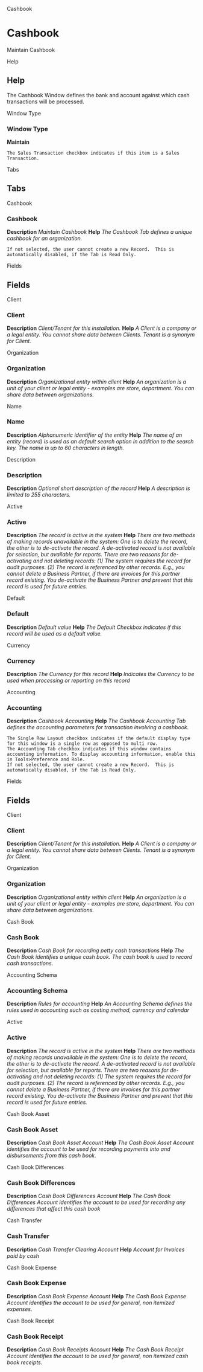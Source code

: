 
Cashbook
# Cashbook


Maintain Cashbook

Help
## Help

The Cashbook Window defines the bank and account against which cash transactions will be processed.

Window Type
### Window Type

**Maintain**

```
The Sales Transaction checkbox indicates if this item is a Sales Transaction.
```

Tabs
## Tabs


Cashbook
### Cashbook

**Description**
 *Maintain Cashbook*
**Help**
 *The Cashbook Tab defines a unique cashbook for an organization.*

```
If not selected, the user cannot create a new Record.  This is automatically disabled, if the Tab is Read Only.
```
Fields
## Fields


Client
### Client

**Description**
 *Client/Tenant for this installation.*
**Help**
 *A Client is a company or a legal entity. You cannot share data between Clients. Tenant is a synonym for Client.*

Organization
### Organization

**Description**
 *Organizational entity within client*
**Help**
 *An organization is a unit of your client or legal entity - examples are store, department. You can share data between organizations.*

Name
### Name

**Description**
 *Alphanumeric identifier of the entity*
**Help**
 *The name of an entity (record) is used as an default search option in addition to the search key. The name is up to 60 characters in length.*

Description
### Description

**Description**
 *Optional short description of the record*
**Help**
 *A description is limited to 255 characters.*

Active
### Active

**Description**
 *The record is active in the system*
**Help**
 *There are two methods of making records unavailable in the system: One is to delete the record, the other is to de-activate the record. A de-activated record is not available for selection, but available for reports.
There are two reasons for de-activating and not deleting records:
(1) The system requires the record for audit purposes.
(2) The record is referenced by other records. E.g., you cannot delete a Business Partner, if there are invoices for this partner record existing. You de-activate the Business Partner and prevent that this record is used for future entries.*

Default
### Default

**Description**
 *Default value*
**Help**
 *The Default Checkbox indicates if this record will be used as a default value.*

Currency
### Currency

**Description**
 *The Currency for this record*
**Help**
 *Indicates the Currency to be used when processing or reporting on this record*

Accounting
### Accounting

**Description**
 *Cashbook Accounting*
**Help**
 *The Cashbook Accounting Tab defines the accounting parameters for transaction involving a cashbook.*

```
The Single Row Layout checkbox indicates if the default display type for this window is a single row as opposed to multi row.
The Accounting Tab checkbox indicates if this window contains accounting information. To display accounting information, enable this in Tools>Preference and Role.
If not selected, the user cannot create a new Record.  This is automatically disabled, if the Tab is Read Only.
```
Fields
## Fields


Client
### Client

**Description**
 *Client/Tenant for this installation.*
**Help**
 *A Client is a company or a legal entity. You cannot share data between Clients. Tenant is a synonym for Client.*

Organization
### Organization

**Description**
 *Organizational entity within client*
**Help**
 *An organization is a unit of your client or legal entity - examples are store, department. You can share data between organizations.*

Cash Book
### Cash Book

**Description**
 *Cash Book for recording petty cash transactions*
**Help**
 *The Cash Book identifies a unique cash book.  The cash book is used to record cash transactions.*

Accounting Schema
### Accounting Schema

**Description**
 *Rules for accounting*
**Help**
 *An Accounting Schema defines the rules used in accounting such as costing method, currency and calendar*

Active
### Active

**Description**
 *The record is active in the system*
**Help**
 *There are two methods of making records unavailable in the system: One is to delete the record, the other is to de-activate the record. A de-activated record is not available for selection, but available for reports.
There are two reasons for de-activating and not deleting records:
(1) The system requires the record for audit purposes.
(2) The record is referenced by other records. E.g., you cannot delete a Business Partner, if there are invoices for this partner record existing. You de-activate the Business Partner and prevent that this record is used for future entries.*

Cash Book Asset
### Cash Book Asset

**Description**
 *Cash Book Asset Account*
**Help**
 *The Cash Book Asset Account identifies the account to be used for recording payments into and disbursements from this cash book.*

Cash Book Differences
### Cash Book Differences

**Description**
 *Cash Book Differences Account*
**Help**
 *The Cash Book Differences Account identifies the account to be used for recording any differences that affect this cash book*

Cash Transfer
### Cash Transfer

**Description**
 *Cash Transfer Clearing Account*
**Help**
 *Account for Invoices paid by cash*

Cash Book Expense
### Cash Book Expense

**Description**
 *Cash Book Expense Account*
**Help**
 *The Cash Book Expense Account identifies the account to be used for general, non itemized expenses.*

Cash Book Receipt
### Cash Book Receipt

**Description**
 *Cash Book Receipts Account*
**Help**
 *The Cash Book Receipt Account identifies the account to be used for general, non itemized cash book receipts.*
